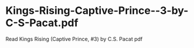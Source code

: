 # Kings-Rising-Captive-Prince--3-by-C-S-Pacat.pdf
Read Kings Rising (Captive Prince, #3) by C.S. Pacat pdf
